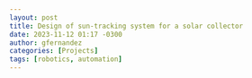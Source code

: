 ```yaml
---
layout: post
title: Design of sun-tracking system for a solar collector
date: 2023-11-12 01:17 -0300
author: gfernandez
categories: [Projects]
tags: [robotics, automation]
---
```


<center> 
    <object data="/assets/pdf/design_sun_tracking_system.pdf"
            width="100%"
            height="500"> 
    </object> 
</center>